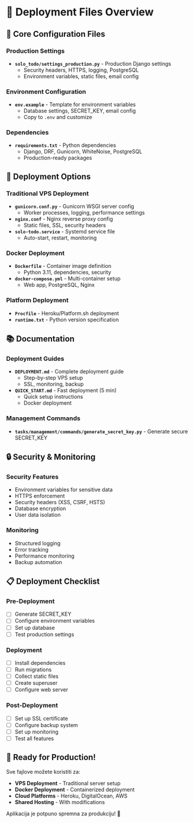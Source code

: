 # 📁 Deployment Files Overview

## 🔧 Core Configuration Files

### Production Settings
- **`solo_todo/settings_production.py`** - Production Django settings
  - Security headers, HTTPS, logging, PostgreSQL
  - Environment variables, static files, email config

### Environment Configuration
- **`env.example`** - Template for environment variables
  - Database settings, SECRET_KEY, email config
  - Copy to `.env` and customize

### Dependencies
- **`requirements.txt`** - Python dependencies
  - Django, DRF, Gunicorn, WhiteNoise, PostgreSQL
  - Production-ready packages

## 🚀 Deployment Options

### Traditional VPS Deployment
- **`gunicorn.conf.py`** - Gunicorn WSGI server config
  - Worker processes, logging, performance settings
- **`nginx.conf`** - Nginx reverse proxy config
  - Static files, SSL, security headers
- **`solo-todo.service`** - Systemd service file
  - Auto-start, restart, monitoring

### Docker Deployment
- **`Dockerfile`** - Container image definition
  - Python 3.11, dependencies, security
- **`docker-compose.yml`** - Multi-container setup
  - Web app, PostgreSQL, Nginx

### Platform Deployment
- **`Procfile`** - Heroku/Platform.sh deployment
- **`runtime.txt`** - Python version specification

## 📚 Documentation

### Deployment Guides
- **`DEPLOYMENT.md`** - Complete deployment guide
  - Step-by-step VPS setup
  - SSL, monitoring, backup
- **`QUICK_START.md`** - Fast deployment (5 min)
  - Quick setup instructions
  - Docker deployment

### Management Commands
- **`tasks/management/commands/generate_secret_key.py`** - Generate secure SECRET_KEY

## 🔒 Security & Monitoring

### Security Features
- Environment variables for sensitive data
- HTTPS enforcement
- Security headers (XSS, CSRF, HSTS)
- Database encryption
- User data isolation

### Monitoring
- Structured logging
- Error tracking
- Performance monitoring
- Backup automation

## 📋 Deployment Checklist

### Pre-Deployment
- [ ] Generate SECRET_KEY
- [ ] Configure environment variables
- [ ] Set up database
- [ ] Test production settings

### Deployment
- [ ] Install dependencies
- [ ] Run migrations
- [ ] Collect static files
- [ ] Create superuser
- [ ] Configure web server

### Post-Deployment
- [ ] Set up SSL certificate
- [ ] Configure backup system
- [ ] Set up monitoring
- [ ] Test all features

## 🎯 Ready for Production!

Sve fajlove možete koristiti za:
- **VPS Deployment** - Traditional server setup
- **Docker Deployment** - Containerized deployment
- **Cloud Platforms** - Heroku, DigitalOcean, AWS
- **Shared Hosting** - With modifications

Aplikacija je potpuno spremna za produkciju! 🚀
